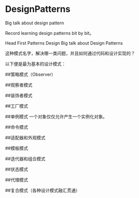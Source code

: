 # DesignPatterns
Big talk about design pattern  

Record learning design patterns bit by bit。

Head First Patterns Design 
Big talk about Design Patterns

这种模式名字，解决哪一类问题，并且如何通过代码和设计实现的？


以下便是最为基本的设计模式：

##策略模式（Observer）

##观察者模式

##装饰者模式

##工厂模式

##单例模式
一个对象仅仅允许产生一个实例化对象。


##命令模式

##适配器和外观模式

##模板模式

##迭代器和组合模式

##状态模式

##代理模式

##复合模式（各种设计模式融汇贯通）





